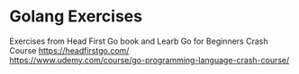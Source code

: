
# Golang Exercises

Exercises from Head First Go book and Learb Go for Beginners Crash Course
<https://headfirstgo.com/>  
<https://www.udemy.com/course/go-programming-language-crash-course/>  
